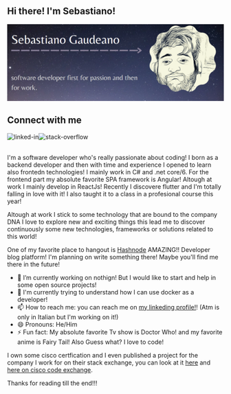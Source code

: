 ## Hi there! I'm Sebastiano!

<img src="https://raw.githubusercontent.com/SebastianGaud/SebastianGaud/main/Immagine%202022-04-20%20115551.png" alt="banner that says I'm Sebastiano Gaudeano has a little silly photo of me and says I love to be a developer!">

## Connect with me

[<img align="left" alt="linked-in" src="https://img.shields.io/badge/linkedin-%230077B5.svg?&style=for-the-badge&logo=linkedin&logoColor=white" />](https://www.linkedin.com/in/sebastiano-gaudeano/)

[<img align="left" alt="stack-overflow" src="https://img.shields.io/badge/stack%20overflow-FE7A16?logo=stack-overflow&logoColor=white&style=for-the-badge" />](https://stackoverflow.com/users/18565928/sebastiangaud)

<br>
<br>


I'm a software developer who's really passionate about coding! I born as a backend developer and then with time and experience I opened to learn also frontedn technologies! I mainly work in C# and .net core/6. For the frontend part my absolute favorite SPA framework is Angular! Altough at work I mainly develop in ReactJs! Recently I discovere flutter and I'm totally falling in love with it! I also taught it to a class in a profesional course this year!

Altough at work I stick to some technology that are bound to the company DNA I love to explore new and exciting things this lead me to discover continuously some new technologies, frameworks or solutions related to this world! 

One of my favorite place to hangout is [Hashnode](https://hashnode.com/) AMAZING!! Developer blog platform! I'm planning on write something there! Maybe you'll find me there in the future!


- 🔭 I’m currently working on nothign! But I would like to start and help in some open source projects!
- 🌱 I'm currently trying to understand how I can use docker as a developer!
- 📫 How to reach me: you can reach me on [my linkeding profile!](https://www.linkedin.com/in/sebastiano-gaudeano/)! (Atm is only in Italian but I'm working on it!) 
- 😄 Pronouns: He/Him
- ⚡ Fun fact: My absolute favorite Tv show is Doctor Who! and my favorite anime is Fairy Tail! Also Guess what? I love to code!

I own some cisco certfication and I even published a project for the company I work for on their stack exchange, you can look at it [here](https://github.com/VEMSistemispa/ce-cli-deployer) and [here on cisco code exchange](https://developer.cisco.com/codeexchange/github/repo/VEMSistemispa/ce-cli-deployer).

Thanks for reading till the end!!! 
